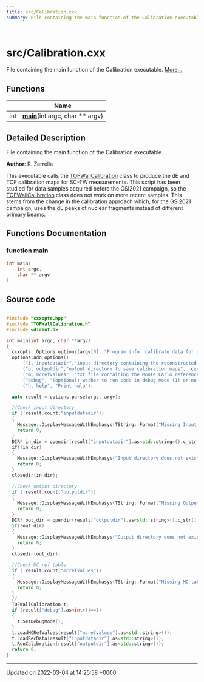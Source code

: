 ```yaml
---
title: src/Calibration.cxx
summary: File containing the main function of the Calibration executable. 

---
```


# src/Calibration.cxx

File containing the main function of the Calibration executable.  [More...](#detailed-description)

## Functions

|                | Name           |
| -------------- | -------------- |
| int | **[main](/Files/Calibration_8cxx.md#function-main)**(int argc, char ** argv) |

## Detailed Description

File containing the main function of the Calibration executable. 

**Author**: R. Zarrella


This executable calls the [TOFWallCalibration](/Classes/classTOFWallCalibration.md) class to produce the dE and TOF calibration maps for SC-TW measurements. This script has been studied for data samples acquired before the GSI2021 campaign, so the [TOFWallCalibration](/Classes/classTOFWallCalibration.md) class does not work on more recent samples. This stems from the change in the calibration approach which, for the GSI2021 campaign, uses the dE peaks of nuclear fragments instead of different primary beams. 


## Functions Documentation

### function main

```cpp
int main(
    int argc,
    char ** argv
)
```




## Source code

```cpp

#include "cxxopts.hpp"
#include "TOFWallCalibration.h"
#include <dirent.h>

int main(int argc, char **argv)
{
  cxxopts::Options options(argv[0], "Program info: calibrate data for dE-TOF detector");
  options.add_options()
      ("i, inputdatadir","input directory containing the reconstructed rec.root files",  cxxopts::value<std::string>())
      ("o, outputdir","output directory to save calibration maps",  cxxopts::value<std::string>())
      ("m, mcrefvalues", "txt file containing the Monte Carlo reference values needed for the calibration", cxxopts::value<std::string>())
      ("debug", "(optional) wether to run code in debug mode (1) or no (0)", cxxopts::value<int>()->default_value("0"))
      ("h, help", "Print help");

  auto result = options.parse(argc, argv);

  //Check input directory
  if (!result.count("inputdatadir"))
  {
    Message::DisplayMessageWithEmphasys(TString::Format("Missing Input data Directory\n\n %s", options.help().c_str()));
    return 0;
  }
  DIR* in_dir = opendir(result["inputdatadir"].as<std::string>().c_str());
  if(!in_dir)
  {
    Message::DisplayMessageWithEmphasys("Input directory does not exist");
    return 0;
  }
  closedir(in_dir);

  //Check output directory
  if (!result.count("outputdir"))
  {
    Message::DisplayMessageWithEmphasys(TString::Format("Missing Output data Directory\n\n %s", options.help().c_str()));
    return 0;
  }
  DIR* out_dir = opendir(result["outputdir"].as<std::string>().c_str());
  if(!out_dir)
  {
    Message::DisplayMessageWithEmphasys("Output directory does not exist");
    return 0;
  }
  closedir(out_dir);

  //Check MC ref table
  if (!result.count("mcrefvalues"))
  {
    Message::DisplayMessageWithEmphasys(TString::Format("Missing MC table file for calibration!\n\n %s", options.help().c_str()));
    return 0;
  }
  //
  TOFWallCalibration t;
  if (result["debug"].as<int>()==1)
  {
    t.SetDebugMode();
  }
  t.LoadMCRefValues(result["mcrefvalues"].as<std::string>());
  t.LoadRecData(result["inputdatadir"].as<std::string>());
  t.RunCalibration(result["outputdir"].as<std::string>());
  return 0;
}
```


-------------------------------

Updated on 2022-03-04 at 14:25:58 +0000
